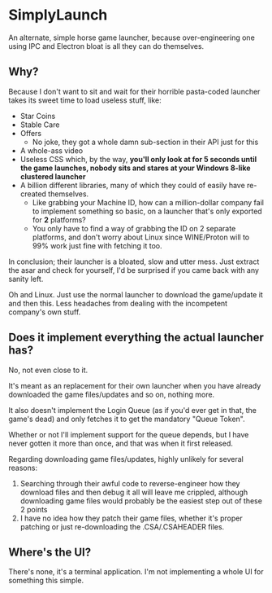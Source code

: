 # SimplyLaunch
An alternate, simple horse game launcher, because over-engineering one using IPC and Electron bloat is all they can do themselves.

## Why?
Because I don't want to sit and wait for their horrible pasta-coded launcher takes its sweet time to load useless stuff, like:
- Star Coins
- Stable Care
- Offers
    - No joke, they got a whole damn sub-section in their API just for this
- A whole-ass video
- Useless CSS which, by the way, **you'll only look at for 5 seconds until the game launches, nobody sits and stares at your Windows 8-like clustered launcher**
- A billion different libraries, many of which they could of easily have re-created themselves.
    - Like grabbing your Machine ID, how can a million-dollar company fail to implement something so basic, on a launcher that's only exported for **2** platforms?
    - You only have to find a way of grabbing the ID on 2 separate platforms, and don't worry about Linux since WINE/Proton will to 99% work just fine with fetching it too.

In conclusion; their launcher is a bloated, slow and utter mess. Just extract the asar and check for yourself, I'd be surprised if you came back with any sanity left.

Oh and Linux. Just use the normal launcher to download the game/update it and then this. Less headaches from dealing with the incompetent company's own stuff.

## Does it implement everything the actual launcher has?
No, not even close to it.

It's meant as an replacement for their own launcher when you have already downloaded the game files/updates and so on, nothing more.

It also doesn't implement the Login Queue (as if you'd ever get in that, the game's dead) and only fetches it to get the mandatory "Queue Token".

Whether or not I'll implement support for the queue depends, but I have never gotten it more than once, and that was when it first released.

Regarding downloading game files/updates, highly unlikely for several reasons:
1. Searching through their awful code to reverse-engineer how they download files and then debug it all will leave me crippled, although downloading game files would probably be the easiest step out of these 2 points
2. I have no idea how they patch their game files, whether it's proper patching or just re-downloading the .CSA/.CSAHEADER files.

## Where's the UI?
There's none, it's a terminal application. I'm not implementing a whole UI for something this simple.
